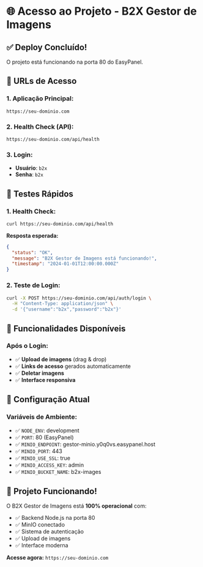 # 🌐 Acesso ao Projeto - B2X Gestor de Imagens

## ✅ Deploy Concluído!

O projeto está funcionando na porta 80 do EasyPanel.

## 🔗 URLs de Acesso

### **1. Aplicação Principal:**

```
https://seu-dominio.com
```

### **2. Health Check (API):**

```
https://seu-dominio.com/api/health
```

### **3. Login:**

- **Usuário**: `b2x`
- **Senha**: `b2x`

## 🧪 Testes Rápidos

### **1. Health Check:**

```bash
curl https://seu-dominio.com/api/health
```

**Resposta esperada:**

```json
{
  "status": "OK",
  "message": "B2X Gestor de Imagens está funcionando!",
  "timestamp": "2024-01-01T12:00:00.000Z"
}
```

### **2. Teste de Login:**

```bash
curl -X POST https://seu-dominio.com/api/auth/login \
  -H "Content-Type: application/json" \
  -d '{"username":"b2x","password":"b2x"}'
```

## 🎯 Funcionalidades Disponíveis

### **Após o Login:**

- ✅ **Upload de imagens** (drag & drop)
- ✅ **Links de acesso** gerados automaticamente
- ✅ **Deletar imagens**
- ✅ **Interface responsiva**

## 🔧 Configuração Atual

### **Variáveis de Ambiente:**

- ✅ `NODE_ENV`: development
- ✅ `PORT`: 80 (EasyPanel)
- ✅ `MINIO_ENDPOINT`: gestor-minio.y0q0vs.easypanel.host
- ✅ `MINIO_PORT`: 443
- ✅ `MINIO_USE_SSL`: true
- ✅ `MINIO_ACCESS_KEY`: admin
- ✅ `MINIO_BUCKET_NAME`: b2x-images

## 🎉 Projeto Funcionando!

O B2X Gestor de Imagens está **100% operacional** com:

- ✅ Backend Node.js na porta 80
- ✅ MinIO conectado
- ✅ Sistema de autenticação
- ✅ Upload de imagens
- ✅ Interface moderna

**Acesse agora:** `https://seu-dominio.com`
